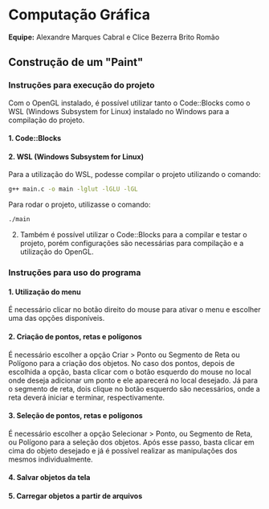 # Computação Gráfica

**Equipe:** Alexandre Marques Cabral e Clice Bezerra Brito Romão

## Construção de um "Paint"

### Instruções para execução do projeto

Com o OpenGL instalado, é possível utilizar tanto o Code::Blocks como o WSL (Windows Subsystem for Linux) instalado no Windows para a compilação do projeto.

#### 1. Code::Blocks



#### 2. WSL (Windows Subsystem for Linux)

Para a utilização do WSL, podesse compilar o projeto utilizando o comando:
```bash
g++ main.c -o main -lglut -lGLU -lGL
```

Para rodar o projeto, utilizasse o comando:
```bash
./main
```

2. Também é possível utilizar o Code::Blocks para a compilar e testar o projeto, porém configurações são necessárias para compilação e a utilização do OpenGL.

### Instruções para uso do programa

#### 1. Utilização do menu 

É necessário clicar no botão direito do mouse para ativar o menu e escolher uma das opções disponíveis.

#### 2. Criação de pontos, retas e polígonos

É necessário escolher a opção Criar > Ponto ou Segmento de Reta ou Polígono para a criação dos objetos. No caso dos pontos, depois de escolhida a opção, basta clicar com o botão esquerdo do mouse no local onde deseja adicionar um ponto e ele aparecerá no local desejado. Já para o segmento de reta, dois clique no botão esquerdo são necessários, onde a reta deverá iniciar e terminar, respectivamente. 

#### 3. Seleção de pontos, retas e polígonos

É necessário escolher a opção Selecionar > Ponto, ou Segmento de Reta, ou Polígono para a seleção dos objetos. Após esse passo, basta clicar em cima do objeto desejado e já é possível realizar as manipulações dos mesmos individualmente.

#### 4. Salvar objetos da tela



#### 5. Carregar objetos a partir de arquivos